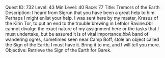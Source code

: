 Quest ID: 732
Level: 43
Min Level: 40
Race: 77
Title: Tremors of the Earth
Description: I heard from Sigrun that you have been a great help to him. Perhaps I might enlist your help. I was sent here by my master, Krasus of the Kirin Tor, to put an end to the trouble brewing in Lethlor Ravine.$b$bI cannot divulge the exact nature of my assignment here or the tasks that I must undertake, but be assured it is of vital importance.$b$bA band of wandering ogres, sometimes seen near Camp Boff, stole an object called the Sign of the Earth; I must have it. Bring it to me, and I will tell you more.
Objective: Retrieve the Sign of the Earth for Garek.

